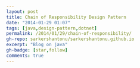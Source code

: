 ```yaml
---
layout: post
title: Chain of Responsibility Design Pattern
date: "2014-01-29 01:07"
tags: [java,design-pattern,dotnet]
permalink: /2014/01/29/chain-of-responsibility/
gh-repo: sarkershantonu/sarkershantonu.github.io
excerpt: "Blog on java"
gh-badge: [star,follow]
comments: true
---
```

